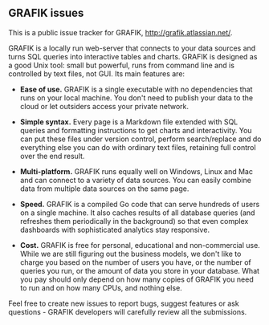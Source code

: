 ## GRAFIK issues

This is a public issue tracker for GRAFIK, http://grafik.atlassian.net/.

GRAFIK is a locally run web-server that connects to your data sources and turns SQL queries into interactive tables and charts.
GRAFIK is designed as a good Unix tool: small but powerful, runs from command line and is controlled by text files, not GUI.
Its main features are:

- **Ease of use.** GRAFIK is a single executable with no dependencies that runs on your local machine. You don't need to publish your data to the cloud or let outsiders access your private network.

- **Simple syntax.** Every page is a Markdown file extended with SQL queries and formatting instructions to get charts and interactivity. You can put these files under version control, perform search/replace and do everything else you can do with ordinary text files, retaining full control over the end result.

- **Multi-platform.** GRAFIK runs equally well on Windows, Linux and Mac and can connect to a variety of data sources. You can easily combine data from multiple data sources on the same page.

- **Speed.** GRAFIK is a compiled Go code that can serve hundreds of users on a single machine. It also caches results of all database queries (and refreshes them periodically in the background) so that even complex dashboards with sophisticated analytics stay responsive.

- **Cost.** GRAFIK is free for personal, educational and non-commercial use. While we are still figuring out the business models, we don't like to charge you based on the number of users you have, or the number of queries you run, or the amount of data you store in your database. What you pay should only depend on how many copies of GRAFIK you need to run and on how many CPUs, and nothing else.

Feel free to create new issues to report bugs, suggest features or ask questions - GRAFIK developers will carefully review all the submissions.
